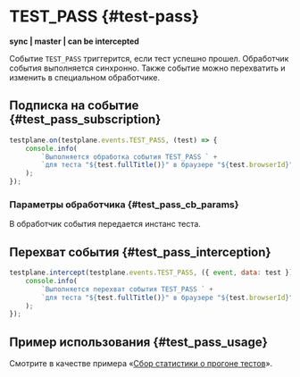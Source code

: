 # TEST_PASS {#test-pass}

**sync | master | can be intercepted**

Событие `TEST_PASS` триггерится, если тест успешно прошел. Обработчик события выполняется синхронно. Также событие можно перехватить и изменить в специальном обработчике.

## Подписка на событие {#test_pass_subscription}

```javascript
testplane.on(testplane.events.TEST_PASS, (test) => {
    console.info(
        `Выполняется обработка события TEST_PASS ` +
        `для теста "${test.fullTitle()}" в браузере "${test.browserId}"…`
    );
});
```

### Параметры обработчика {#test_pass_cb_params}

В обработчик события передается инстанс теста.

## Перехват события {#test_pass_interception}

```javascript
testplane.intercept(testplane.events.TEST_PASS, ({ event, data: test }) => {
    console.info(
        `Выполняется перехват события TEST_PASS ` +
        `для теста "${test.fullTitle()}" в браузере "${test.browserId}"…`
    );
});
```

## Пример использования {#test_pass_usage}

Смотрите в качестве примера «[Сбор статистики о прогоне тестов](#usage_collecting_stats)».